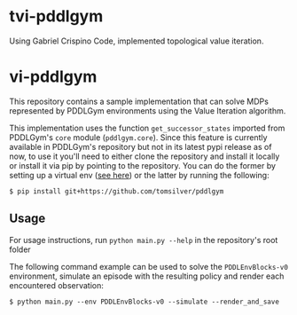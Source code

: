 # tvi-pddlgym
Using Gabriel Crispino Code, implemented topological value iteration.

# vi-pddlgym
This repository contains a sample implementation that can solve MDPs represented by PDDLGym environments using the Value Iteration algorithm.

This implementation uses the function `get_successor_states` imported from PDDLGym's `core` module (`pddlgym.core`).
Since this feature is currently available in PDDLGym's repository but not in its latest pypi release as of now,
to use it you'll need to either clone the repository and install it locally or install it via pip by pointing to the repository.
You can do the former by setting up a virtual env ([see here](https://github.com/tomsilver/pddlgym#installing-from-source-if-you-want-to-make-changes-to-pddlgym)) or the latter by running the following:

`$ pip install git+https://github.com/tomsilver/pddlgym`

## Usage
For usage instructions, run `python main.py --help` in the repository's root folder

The following command example can be used to solve the `PDDLEnvBlocks-v0` environment, simulate an episode with the resulting policy and render each encountered observation:

`$ python main.py --env PDDLEnvBlocks-v0 --simulate --render_and_save`
